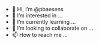 - 👋 Hi, I’m @pbaesens
- 👀 I’m interested in ...
- 🌱 I’m currently learning ...
- 💞️ I’m looking to collaborate on ...
- 📫 How to reach me ...

<!---
pbaesens/pbaesens is a ✨ special ✨ repository because its `README.md` (this file) appears on your GitHub profile.
You can click the Preview link to take a look at your changes.
--->
